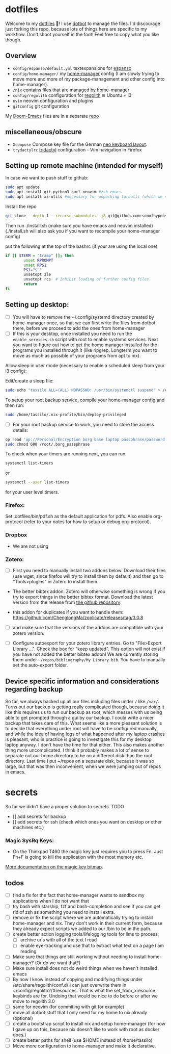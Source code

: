 # dotfiles
Welcome to my [dotfiles](https://wiki.archlinux.org/title/Dotfiles) 👋! I use [dotbot](https://github.com/anishathalye/dotbot) to manage the files. 
I'd discourage just forking this repo, because lots of things here are specific to my workflow. Don't shoot yourself in the foot! Feel free to copy what you like though.

## Overview

 - `config/espanso/default.yml` textexpansions for [espanso](https://espanso.org)
 - `config/home-manager/` my [home-manager](https://github.com/nix-community/home-manager) config (I am slowly trying to move more and more of my package-management and other config into home-manager). 
 - `/nix` contains files that are managed by home-manager
 - `config/regolith` configuration for [regolith](https://regolith-linux.org/) ≅ Ubuntu + i3
 - `nvim` neovim configuration and plugins
 - `gitconfig` git configuration

My [Doom-Emacs](https://github.com/hlissner/doom-emacs/blob/develop/docs/getting_started.org) files are in a separate [repo](https://github.com/sonofhypnos/emacs-config/)

## miscellaneous/obscure
 - `Xcompose` Compose key file for the German [neo keyboard layout](https://neo-layout.org/).
 - `trydactylrc` [tridactyl](https://github.com/tridactyl/tridactyl) configuration - Vim navigation in Firefox

## Setting up remote machine (intended for myself)

In case we want to push stuff to github:

``` bash
sudo apt update
sudo apt install git python3 curl neovim #zsh emacs
sudo apt install xz-utils #necessary for unpacking tarballs (which we need to install nix)
```

Install the repo
``` sh
git clone --depth 1 --recurse-submodules -j8 git@github.com:sonofhypnos/dotfiles.git ~/.dotfiles
```

Then run ./install.sh (make sure you have emacs and neovim installed)
(./install.sh will also ask you if you want to recompile your home-manager config)

put the following at the top of the bashrc (if your are using the local one)

``` bash
if [[ $TERM = "tramp" ]]; then
        unset RPROMPT
        unset RPS1
        PS1="$ "
        unsetopt zle
        unsetopt rcs  # Inhibit loading of further config files
        return
fi

```



## Setting up desktop:

- [ ] You will have to remove the ~/.config/systemd directory created by home-manager once, so that we can first write the files from dotbot there, before we proceed to add the ones from home-manager
- [ ] If this is your desktop, once installed you need to run the `enable_services.sh` script with root to enable systemd services. Next you want to figure out how to get the home manager installed for the programs you installed through it (like ripgrep. Longterm you want to move as much as possible of your programs from apt to nix).

Allow sleep in user mode (necessary to enable a scheduled sleep from your i3 config):

Edit/create a sleep file:
``` sh
sudo echo "tassilo ALL=(ALL) NOPASSWD: /usr/bin/systemctl suspend" > /etc/sudoers.d/sleep
```

To setup your root backup service, compile your home-manager config and then run:

``` bash
sudo /home/tassilo/.nix-profile/bin/deploy-privileged
```

- [ ] For your root backup service to work, you need to store the access details:

``` sh
op read 'op://Personal/Encryption borg base laptop passphrase/password' | sudo tee /root/.borg_passphrase > /dev/null
sudo chmod 600 /root/.borg_passphrase
```

To check when your timers are running next, you can run:


``` bash
systemctl list-timers
```
or 

``` bash
systemctl --user list-timers
```
for your user level timers.

### Firefox:

Set .dotfiles/bin/pdf.sh as the default application for pdfs.
Also enable org-protocol (refer to your notes for how to setup or debug org-protocol).

### Dropbox
- We are not using 

### Zotero:

- [ ] First you need to manually install two addons below. Download their files (use wget, since firefox will try to install them by default) and then go to "Tools>plugins" in Zotero to install them. 
 - The better bibtex addon. Zotero will otherwise something is wrong if you try to export things in the better bibtex format. 
    Download the latest version from the release from [the github repository](https://github.com/retorquere/zotero-better-bibtex):

  - this addon for duplicates if you want to handle them: https://github.com/ChenglongMa/zoplicate/releases/tag/3.0.8 
- [ ] and make sure that the versions of the addons are compatible with your zotero version. 

- [ ] Configure autoexport for your zotero library entries. Go to "File>Export Library ...". Check the box for "keep updated". This option will not exist if you have not added the better bibtex addon! We are currently storing them under `~/repos/bibliography/My Library.bib`. You have to manually set the auto-export folder.

## Device specific information and considerations regarding backup
So far, we always backed up all our files including files under `/` like `/var/`. Turns out our backup is getting really complicated though, because doing it like this requires us to run our backup as root, which messes with us being able to get prompted through a gui by our backup. I could write a nicer backup that takes care of this. What seems like a more pleasant solution is to decide that everything under root will have to be configured manually, and while the idea of having logs of what happened after my laptop crashes is pleasant, who in practice is going to investigate this for my desktop laptop anyway. I don't have the time for that either.
This also makes another thing more uncomplicated. I think it probably makes a lot of sense to separate out our home directory to be on a different disk than the root directory. Last time I put ~/repos on a separate disk, because it was so large, but that was then inconvenient, when we were jumping out of repos in emacs.

# secrets
So far we didn't have a proper solution to secrets.
TODO
- [] add secrets for backup 
- [] add secrets for ssh (check which ones you want on desktop or other machines etc.)
 


### Magic SysRq Keys:
- On the Thinkpad T460 the magic key just requires you to press Fn. Just Fn+F is going to kill the application with the most memory etc.

[More documentation on the magic key bitmap](https://docs.kernel.org/admin-guide/sysrq.html).

## todos
- [ ] find a fix for the fact that home-manager wants to sandbox my applications when I do not want that
- [ ] try bash with starship, fzf and bash-completion and see if you can get rid of zsh as something you need to install extra.
- [ ] remove or fix the script where we are automatically trying to install home-manager and nix. They don't work in their current form, because they already expect scripts we added to our /bin to be in the path.
- [ ] create better action logging tools/lifelogging tools for llms to process:
  - [ ] archive urls with all of the text I read
  - [ ] enable eye-tracking and use that to extract what text on a page I am reading
- [ ] Make sure that things are still working without needing to install home-manager? (Or do we want that?)
- [ ] Make sure install does not do weird things when we haven't installed emacs
- [ ] By now I know instead of copying and modifying things under /etc/share/regolith/conf.d/ I can just overwrite them in ~/config/regolith2/Xresources. That is what the set_from_xresource keybinds are for. Undoing that would be nice to do before or after we move to regolith 3.0
- [ ] same for neovim (for commiting with git for example)
- [ ] move all dotbot stuff that I only need for my home to nix already (optional)
- [ ] create a bootstrap script to install nix and setup home-manager (for now I gave up on this, because nix doesn't like to work with root as docker does.)
- [ ] create better paths for shell (use $HOME instead of /home/tassilo) 
- [ ] Move more configuration to home-manager and make it declarative.
